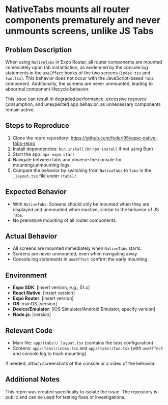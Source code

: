 # NativeTabs mounts all router components prematurely and never unmounts screens, unlike JS Tabs

## Problem Description
When using `NativeTabs` in Expo Router, all router components are mounted immediately upon tab instantiation, as evidenced by the console.log statements in the `useEffect` hooks of the two screens (`index.tsx` and `two.tsx`). This behavior does not occur with the JavaScript-based `Tabs` component. Additionally, the screens are never unmounted, leading to abnormal component lifecycle behavior.

This issue can result in degraded performance, excessive resource consumption, and unexpected app behavior, as unnecessary components remain active.

## Steps to Reproduce
1. Clone the repro repository: https://github.com/federi95/expo-native-tabs-repro
2. Install dependencies: `bun install` (or `npm install` if not using Bun)
3. Start the app: `npx expo start`
4. Navigate between tabs and observe the console for mounting/unmounting logs.
5. Compare the behavior by switching from `NativeTabs` to `Tabs` in the `_layout.tsx` file under `(tabs)/`.

## Expected Behavior
- With `NativeTabs`: Screens should only be mounted when they are displayed and unmounted when inactive, similar to the behavior of JS `Tabs`.
- No premature mounting of all router components.

## Actual Behavior
- All screens are mounted immediately when `NativeTabs` starts.
- Screens are never unmounted, even when navigating away.
- Console.log statements in `useEffect` confirm the early mounting.

## Environment
- **Expo SDK**: [insert version, e.g., 51.x]
- **React Native**: [insert version]
- **Expo Router**: [insert version]
- **OS**: macOS [version]
- **Device/Emulator**: [iOS Simulator/Android Emulator, specify version]
- **Node.js**: [version]

## Relevant Code
- Main file: `app/(tabs)/_layout.tsx` (contains the tabs configuration)
- Screens: `app/(tabs)/index.tsx` and `app/(tabs)/two.tsx` (with `useEffect` and console.log to track mounting)

If needed, attach screenshots of the console or a video of the behavior.

## Additional Notes
This repro was created specifically to isolate the issue. The repository is public and can be used for testing fixes or investigations.